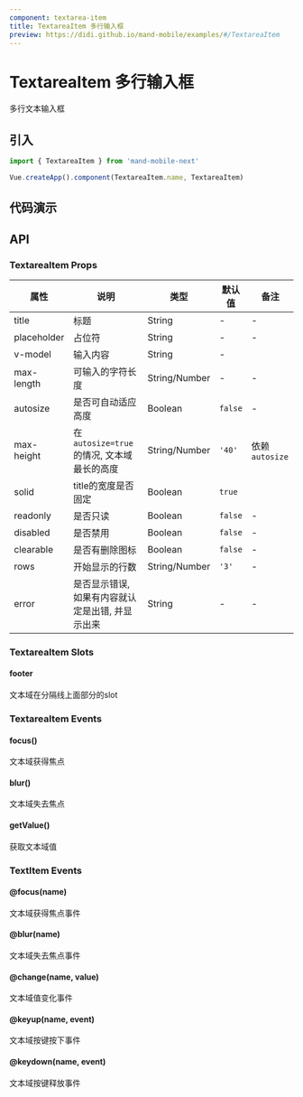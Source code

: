 ```yaml
---
component: textarea-item
title: TextareaItem 多行输入框
preview: https://didi.github.io/mand-mobile/examples/#/TextareaItem
---
```


# TextareaItem 多行输入框

多行文本输入框

## 引入

```javascript
import { TextareaItem } from 'mand-mobile-next'

Vue.createApp().component(TextareaItem.name, TextareaItem)
```

## 代码演示

<demo-wrapper
  src="src/packages/textarea-item/demo"
/>

## API

### TextareaItem Props

| 属性              | 说明                                             | 类型           | 默认值    | 备注              |
| ---------------- | ------------------------------------------------ | ------------- | ------- | -------------- |
| title            | 标题                                              | String        | -       | -              |
| placeholder      | 占位符                                            | String        | -       | -              |
| v-model          | 输入内容                                          | String         | -       |                |
| max-length       | 可输入的字符长度                                    | String/Number  |  -       | -              |
| autosize         | 是否可自动适应高度                                  | Boolean        | `false` | -              |
| max-height       | 在`autosize=true`的情况, 文本域最长的高度            | String/Number  | `'40'`  | 依赖`autosize` |
| solid            | title的宽度是否固定                                | Boolean        | `true`  |                |
| readonly         | 是否只读                                          | Boolean        | `false` | -              |
| disabled         | 是否禁用                                          | Boolean        | `false` | -              |
| clearable        | 是否有删除图标                                     | Boolean        | `false` | -              |
| rows             | 开始显示的行数                                     | String/Number  | `'3'`   | -              |
| error            | 是否显示错误, 如果有内容就认定是出错, 并显示出来         | String         | -       | -              |

### TextareaItem Slots

#### footer

文本域在分隔线上面部分的slot

### TextareaItem Events

#### focus()

文本域获得焦点

#### blur()

文本域失去焦点

#### getValue()

获取文本域值

### TextItem Events

#### @focus(name)

文本域获得焦点事件

#### @blur(name)

文本域失去焦点事件

#### @change(name, value)

文本域值变化事件

#### @keyup(name, event)

文本域按键按下事件

#### @keydown(name, event)

文本域按键释放事件
